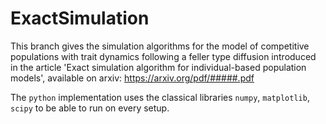 # ExactSimulation
This branch gives the simulation algorithms for the 
model of competitive populations with trait dynamics following a feller type diffusion introduced in the article
'Exact simulation algorithm for individual-based population models', available on arxiv:
https://arxiv.org/pdf/#####.pdf

The `python` implementation uses the classical libraries
`numpy`, `matplotlib`, `scipy` to be able 
to run on every setup. 

